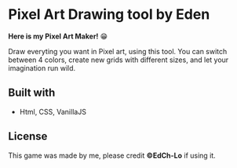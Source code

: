 # Pixel Art Drawing tool by Eden

**Here is my Pixel Art Maker!** 😁

Draw everyting you want in Pixel art, using this tool. You can switch between 4 colors, create new grids with different sizes, and let your imagination run wild.

## Built with

- Html, CSS, VanillaJS

## License

This game was made by me, please credit **©EdCh-Lo** if using it.
